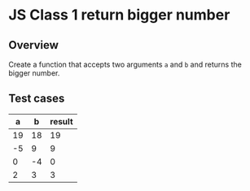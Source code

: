 # JS Class 1 return bigger number

## Overview
Create a function that accepts two arguments `a` and `b` and returns the bigger number.

## Test cases 
| a  | b  | result |
|----|----|--------|
| 19 | 18 | 19     |
| -5 | 9  | 9      |
| 0  | -4 | 0      |
| 2  | 3  | 3      |